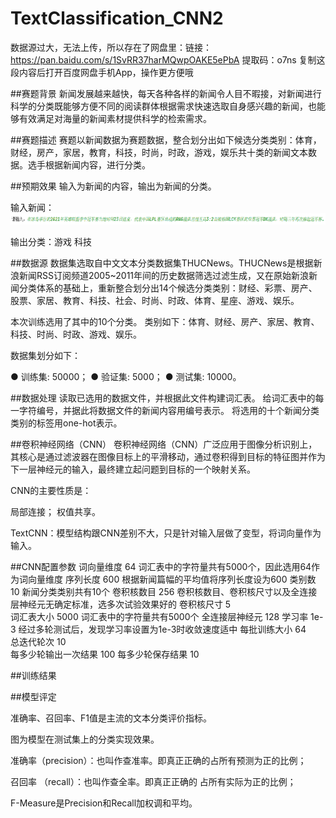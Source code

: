 # TextClassification_CNN2
数据源过大，无法上传，所以存在了网盘里：链接：https://pan.baidu.com/s/1SvRR37harMQwpOAKE5ePbA 
提取码：o7ns 
复制这段内容后打开百度网盘手机App，操作更方便哦

##赛题背景
新闻发展越来越快，每天各种各样的新闻令人目不暇接，对新闻进行科学的分类既能够方便不同的阅读群体根据需求快速选取自身感兴趣的新闻，也能够有效满足对海量的新闻素材提供科学的检索需求。

##赛题描述
赛题以新闻数据为赛题数据，整合划分出如下候选分类类别：体育，财经，房产，家居，教育，科技，时尚，时政，游戏，娱乐共十类的新闻文本数据。选手根据新闻内容，进行分类。

##预期效果
输入为新闻的内容，输出为新闻的分类。

输入新闻：![image](https://github.com/H-Amang/TextClassification_CNN2/blob/master/image/image.png)



输出分类：游戏     科技

##数据源
数据集选取自中文文本分类数据集THUCNews。THUCNews是根据新浪新闻RSS订阅频道2005~2011年间的历史数据筛选过滤生成，又在原始新浪新闻分类体系的基础上，重新整合划分出14个候选分类类别：财经、彩票、房产、股票、家居、教育、科技、社会、时尚、时政、体育、星座、游戏、娱乐。

本次训练选用了其中的10个分类。
类别如下：体育、财经、房产、家居、教育、科技、时尚、时政、游戏、娱乐。

数据集划分如下：

●   训练集: 50000；
●   验证集: 5000；
●   测试集: 10000。

##数据处理
读取已选用的数据文件，并根据此文件构建词汇表。
给词汇表中的每一字符编号，并据此将数据文件的新闻内容用编号表示。
将选用的十个新闻分类类别的标签用one-hot表示。

##卷积神经网络（CNN）
卷积神经网络（CNN）广泛应用于图像分析识别上，其核心是通过滤波器在图像目标上的平滑移动，通过卷积得到目标的特征图并作为下一层神经元的输入，最终建立起问题到目标的一个映射关系。

CNN的主要性质是：

局部连接；
权值共享。


TextCNN：模型结构跟CNN差别不大，只是针对输入层做了变型，将词向量作为输入。


##CNN配置参数
词向量维度	64	词汇表中的字符量共有5000个，因此选用64作为词向量维度
序列长度	600	根据新闻篇幅的平均值将序列长度设为600
类别数	10	新闻分类类别共有10个
卷积核数目	256	卷积核数目、卷积核尺寸以及全连接层神经元无确定标准，选多次试验效果好的
卷积核尺寸	5	
词汇表大小	5000	词汇表中的字符量共有5000个
全连接层神经元	128	
学习率	1e-3	经过多轮测试后，发现学习率设置为1e-3时收敛速度适中
每批训练大小	64	
总迭代轮次	10	
每多少轮输出一次结果	100	
每多少轮保存结果	10	




##训练结果



##模型评定

准确率、召回率、F1值是主流的文本分类评价指标。

图为模型在测试集上的分类实现效果。

准确率（precision）：也叫作查准率。即真正正确的占所有预测为正的比例；

召回率 （recall）：也叫作查全率。即真正正确的
占所有实际为正的比例；

F-Measure是Precision和Recall加权调和平均。
